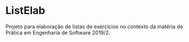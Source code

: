 # ListElab
Projeto para elaboração de listas de exercícios no contexto da matéria de Prática em Engenharia de Software 2019/2.
